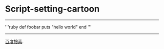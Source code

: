 # Script-setting-cartoon

---------------------------

'''ruby
   def foobar
      puts "hello world"
   end
'''

-------------------

[百度搜索](/月光武士.docx).
